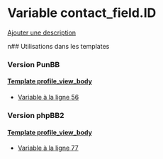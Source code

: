 # Variable contact_field.ID
[Ajouter une description](https://fa-tvars.appspot.com/contact_field.ID)

n## Utilisations dans les templates

### Version PunBB

#### [Template profile_view_body](punbb/profile_view_body.md)
* [Variable à la ligne 56](../punbb/profile_view_body.tpl#L56)

### Version phpBB2

#### [Template profile_view_body](subsilver/profile_view_body.md)
* [Variable à la ligne 77](../subsilver/profile_view_body.tpl#L77)